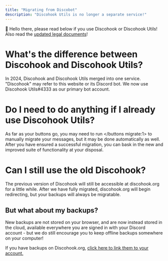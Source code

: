 ```yaml
---
title: "Migrating from Discobot"
description: "Discohook Utils is no longer a separate service!"
---
```


:wave: Hello there, please read below if you use Discohook or Discohook Utils! Also read the [updated legal documents](discohook://legal)!

# What's the difference between Discohook and Discohook Utils?

In 2024, Discohook and Discohook Utils merged into one service. "Discohook" may refer to this website or its Discord bot. We now use Discohook Utils#4333 as our primary bot account.

# Do I need to do anything if I already use Discohook Utils?

As far as your buttons go, you may need to run </buttons migrate:1> to manually migrate your messages, but it may be done automatically as well. After you have ensured a successful migration, you can bask in the new and improved suite of functionality at your disposal.

# Can I still use the old Discohook?

The previous version of Discohook will still be accessible at discohook.org for a little while. After we have fully migrated, discohook.org will begin redirecting, but your backups will always be migratable.

## But what about my backups?

New backups are not stored on your browser, and are now instead stored in the cloud, available everywhere you are signed in with your Discord account - but we do still encourage you to keep offline backups somewhere on your computer!

If you have backups on Discohook.org, [click here to link them to your account.](discohook://me/import-org-backups)
